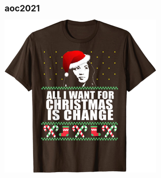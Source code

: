 # aoc2021

<img src="https://github.com/cubicles/aoc2021/blob/main/aoc_xmas.jpeg" width="500" alight="center" >
